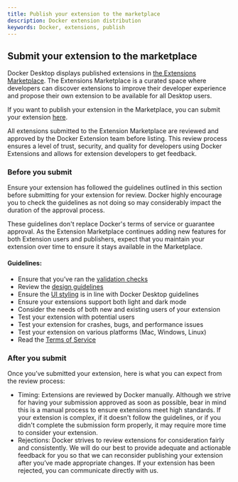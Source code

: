 ```yaml
---
title: Publish your extension to the marketplace
description: Docker extension distribution
keywords: Docker, extensions, publish
---
```


## Submit your extension to the marketplace

Docker Desktop displays published extensions in [the Extensions Marketplace](https://hub.docker.com/search?q=&type=extension). The Extensions Marketplace is a curated space where developers can discover extensions to improve their developer experience and propose their own extension to be available for all Desktop users.

If you want to publish your extension in the Marketplace, you can submit your extension [here](https://www.docker.com/products/extensions/submissions/).

All extensions submitted to the Extension Marketplace are reviewed and approved by the Docker Extension team before listing. This review process ensures a level of trust, security, and quality for developers using Docker Extensions and allows for extension developers to get feedback.

### Before you submit

Ensure your extension has followed the guidelines outlined in this section before submitting for your extension for review. Docker highly encourage you to check the guidelines as not doing so may considerably impact the duration of the approval process.

These guidelines don't replace Docker's terms of service or guarantee approval. As the Extension Marketplace continues adding new features for both Extension users and publishers, expect that you maintain your extension over time to ensure it stays available in the Marketplace.

#### Guidelines:

- Ensure that you’ve ran the [validation checks](../build/build-install.md)
- Review the [design guidelines](../design/design-guidelines.md)
- Ensure the [UI styling](../design/overview.md) is in line with Docker Desktop guidelines
- Ensure your extensions support both light and dark mode
- Consider the needs of both new and existing users of your extension
- Test your extension with potential users
- Test your extension for crashes, bugs, and performance issues
- Test your extension on various platforms (Mac, Windows, Linux)
- Read the [Terms of Service](https://www.docker.com/legal/extensions_marketplace_developer_agreement/)

### After you submit

Once you’ve submitted your extension, here is what you can expect from the review process:

- Timing: Extensions are reviewed by Docker manually. Although we strive for having your submission approved as soon as possible, bear in mind this is a manual process to ensure extensions meet high standards. If your extension is complex, if it doesn't follow the guidelines, or if you didn't complete the submission form properly, it may require more time to consider your extension.
- Rejections: Docker strives to review extensions for consideration fairly and consistently. We will do our best to provide adequate and actionable feedback for you so that we can reconsider publishing your extension after you’ve made appropriate changes. If your extension has been rejected, you can communicate directly with us.
